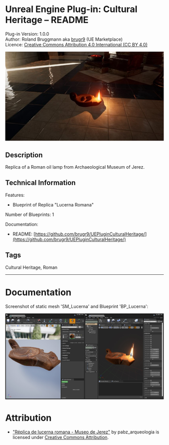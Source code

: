 # Unreal Engine Plug-in: Cultural Heritage &ndash; README

Plug-in Version: 1.0.0
<br>Author: Roland Bruggmann aka [brugr9](https://www.unrealengine.com/marketplace/en-US/profile/brugr9) (UE Marketplace)
<br>Licence: [Creative Commons Attribution 4.0 International (CC BY 4.0)](http://creativecommons.org/licenses/by/4.0/)

![Screenshot Scene](Docs/ScreenshotScene.jpg "Screenshot Scene")

## Description

Replica of a Roman oil lamp from Archaeological Museum of Jerez.

## Technical Information

Features:

* Blueprint of Replica "Lucerna Romana"

Number of Blueprints: 1

Documentation:

* README: [https://github.com/brugr9/UEPluginCulturalHeritage/](https://github.com/brugr9/UEPluginCulturalHeritage/)

## Tags

Cultural Heritage, Roman

---

# Documentation

Screenshot of static mesh 'SM_Lucerna' and Blueprint 'BP_Lucerna':

![Screenshot BP_Lucerna](Docs/Screenshot-BP_Lucerna.jpg "Screenshot BP_Lucerna")

# Attribution

* ["Réplica de lucerna romana - Museo de Jerez"](https://skfb.ly/6T7sx) by pabz_arqueologia is licensed under [Creative Commons Attribution](http://creativecommons.org/licenses/by/4.0/).
